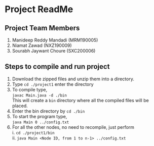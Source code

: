 # Project ReadMe

## Project Team Members
1. Manideep Reddy Mandadi (MRM190005)
2. Niamat Zawad (NXZ190009)
3. Sourabh Jaywant Choure (SXC200006)

## Steps to compile and run project
1. Download the zipped files and unzip them into a directory.
2. Type ```cd ./project1``` enter the directory
3. To compile type,   
```javac Main.java -d ./bin```   
This will create a `bin` directory where all the compiled files will be placed.
4. Enter the bin directory by ```cd ./bin```
5. To start the program type,   
```java Main 0 ../config.txt```
6. For all the other nodes, no need to recompile, just perform    
    i. ```cd ./project1/bin```  
    ii. ```java Main <Node ID, from 1 to n-1> ../config.txt```



